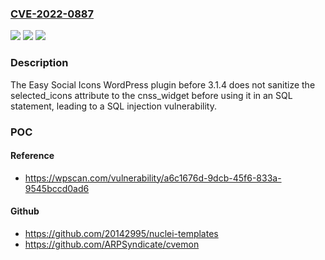### [CVE-2022-0887](https://cve.mitre.org/cgi-bin/cvename.cgi?name=CVE-2022-0887)
![](https://img.shields.io/static/v1?label=Product&message=Easy%20Social%20Icons&color=blue)
![](https://img.shields.io/static/v1?label=Version&message=3.1.4%3C%203.1.4%20&color=brighgreen)
![](https://img.shields.io/static/v1?label=Vulnerability&message=CWE-89%20SQL%20Injection&color=brighgreen)

### Description

The Easy Social Icons WordPress plugin before 3.1.4 does not sanitize the selected_icons attribute to the cnss_widget before using it in an SQL statement, leading to a SQL injection vulnerability.

### POC

#### Reference
- https://wpscan.com/vulnerability/a6c1676d-9dcb-45f6-833a-9545bccd0ad6

#### Github
- https://github.com/20142995/nuclei-templates
- https://github.com/ARPSyndicate/cvemon

